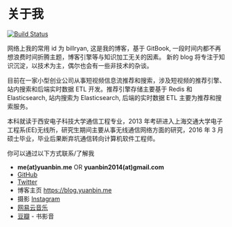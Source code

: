 # 关于我

[![Build Status](https://travis-ci.org/billryan/blog.svg?branch=master)](https://travis-ci.org/billryan/blog)

网络上我的常用 id 为 billryan, 这是我的博客，基于 GitBook, 一段时间内都不再想浪费时间折腾主题，博客引擎等与知识加工无关的因素。
新的 blog 将专注于知识沉淀，以技术为主，偶尔也会有一些非技术的杂谈。

目前在一家小型创业公司从事短视频信息流推荐和搜索，涉及短视频的推荐引擎、站内搜索和后端实时数据 ETL 开发。推荐引擎存储主要基于 Redis 和 Elasticsearch, 站内搜索为 Elasticsearch, 后端的实时数据 ETL 主要为推荐和搜索服务。

本科就读于西安电子科技大学通信工程专业，2013 年考研进入上海交通大学电子工程系(EE)无线所，研究生期间主要从事无线通信网络方面的研究，2016 年 3 月硕士毕业，毕业后果断弃坑通信转向计算机软件工程师。

你可以通过以下方式联系/了解我

- <i class="fa fa-envelope"></i> **me(at)yuanbin.me** OR **yuanbin2014(at)gmail.com**
- <i class="fa fa-github-alt"></i> [GitHub](https://github.com/billryan)
- <i class="fa fa-twitter"></i> [Twitter](https://twitter.com/billryan_yb)
- <i class="fa fa-home"></i> 博客主页 <https://blog.yuanbin.me>
- <i class="fa fa-instagram"></i> 摄影 [Instagram](https://instagram.com/bin.yuan/)
- <i class="fa fa-music"></i> [网易云音乐](http://music.163.com/#/user/home?id=15853960)
- [豆瓣](http://music.douban.com/people/billryan/) - 书影音